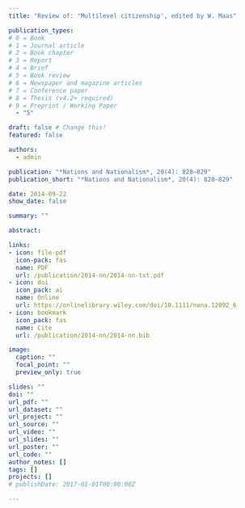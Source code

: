 ```yaml
---
title: "Review of: 'Multilevel citizenship', edited by W. Maas"

publication_types:
# 0 = Book
# 1 = Journal article
# 2 = Book chapter
# 3 = Report
# 4 = Brief
# 5 = Book review
# 6 = Newspaper and magazine articles
# 7 = Conference paper
# 8 = Thesis (v4.2+ required)
# 9 = Preprint / Working Paper
  - "5"

draft: false # Change this!
featured: false

authors:
  - admin

publication: "*Nations and Nationalism*, 20(4): 828–829"
publication_short: "*Nations and Nationalism*, 20(4): 828–829"

date: 2014-09-22
show_date: false

summary: ""

abstract: 

links:
- icon: file-pdf
  icon-pack: fas
  name: PDF
  url: /publication/2014-nn/2014-nn-txt.pdf
- icon: doi
  icon_pack: ai
  name: Online
  url: https://onlinelibrary.wiley.com/doi/10.1111/nana.12092_6
- icon: bookmark
  icon_pack: fas
  name: Cite
  url: /publication/2014-nn/2014-nn.bib

image:
  caption: ""
  focal_point: ""
  preview_only: true

slides: ""
doi: ""
url_pdf: ""
url_dataset: ""
url_project: ""
url_source: ""
url_video: ""
url_slides: ""
url_poster: ""
url_code: ""
author_notes: []
tags: []
projects: []
# publishDate: 2017-01-01T00:00:00Z

---
```

